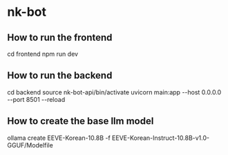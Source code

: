 # nk-bot


## How to run the frontend
cd frontend
npm run dev

## How to run the backend
cd backend
source nk-bot-api/bin/activate
uvicorn main:app --host 0.0.0.0 --port 8501 --reload

## How to create the base llm model
ollama create EEVE-Korean-10.8B -f EEVE-Korean-Instruct-10.8B-v1.0-GGUF/Modelfile